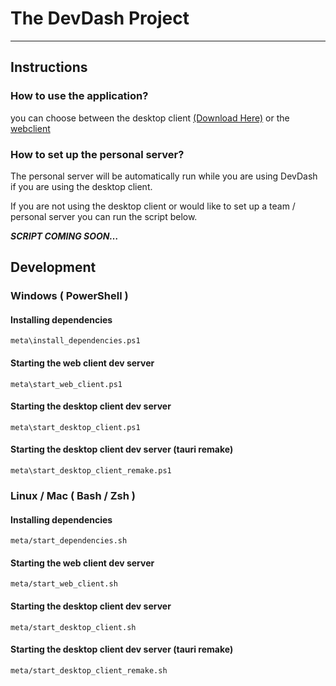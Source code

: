 # The DevDash Project

---

## Instructions

### How to use the application?

you can choose between the desktop client [(Download Here)](https://github.com/devdash-app/devdash/releases/) or the [webclient](https://devdash.vercel.app)

### How to set up the personal server?

The personal server will be automatically run while you are using DevDash if you are using the desktop client.

If you are not using the desktop client or would like to set up a team / personal server you can run the script below.

***SCRIPT COMING SOON…***

## Development

### Windows ( PowerShell )

#### Installing dependencies

```
meta\install_dependencies.ps1
```

#### Starting the web client dev server

```
meta\start_web_client.ps1
```

#### Starting the desktop client dev server

```
meta\start_desktop_client.ps1
```

#### Starting the desktop client dev server (tauri remake)

```
meta\start_desktop_client_remake.ps1
```

### Linux / Mac ( Bash / Zsh )

#### Installing dependencies

```
meta/start_dependencies.sh
```

#### Starting the web client dev server

```
meta/start_web_client.sh
```

#### Starting the desktop client dev server

```
meta/start_desktop_client.sh
```

#### Starting the desktop client dev server (tauri remake)

```
meta/start_desktop_client_remake.sh
```